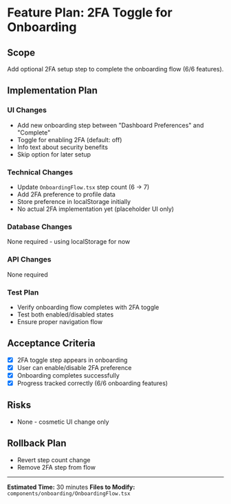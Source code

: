 # Feature Plan: 2FA Toggle for Onboarding

## Scope
Add optional 2FA setup step to complete the onboarding flow (6/6 features).

## Implementation Plan

### UI Changes
- Add new onboarding step between "Dashboard Preferences" and "Complete"
- Toggle for enabling 2FA (default: off)
- Info text about security benefits
- Skip option for later setup

### Technical Changes
- Update `OnboardingFlow.tsx` step count (6 → 7)
- Add 2FA preference to profile data
- Store preference in localStorage initially
- No actual 2FA implementation yet (placeholder UI only)

### Database Changes
None required - using localStorage for now

### API Changes
None required

### Test Plan
- Verify onboarding flow completes with 2FA toggle
- Test both enabled/disabled states
- Ensure proper navigation flow

## Acceptance Criteria
- [x] 2FA toggle step appears in onboarding
- [x] User can enable/disable 2FA preference
- [x] Onboarding completes successfully
- [x] Progress tracked correctly (6/6 onboarding features)

## Risks
- None - cosmetic UI change only

## Rollback Plan
- Revert step count change
- Remove 2FA step from flow

---
**Estimated Time:** 30 minutes
**Files to Modify:** `components/onboarding/OnboardingFlow.tsx`